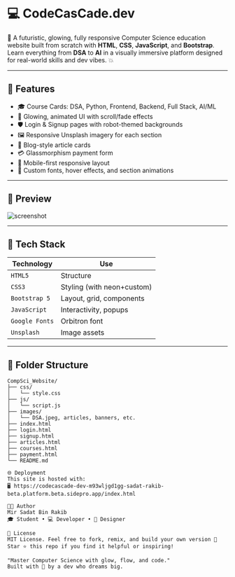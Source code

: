 # 💻 CodeCasCade.dev

🚀 A futuristic, glowing, fully responsive Computer Science education website built from scratch with **HTML**, **CSS**, **JavaScript**, and **Bootstrap**. Learn everything from **DSA** to **AI** in a visually immersive platform designed for real-world skills and dev vibes. 💥

---

## 🌟 Features

- 🎓 Course Cards: DSA, Python, Frontend, Backend, Full Stack, AI/ML
- 🧠 Glowing, animated UI with scroll/fade effects
- 🛡️ Login & Signup pages with robot-themed backgrounds
- 🖼️ Responsive Unsplash imagery for each section
- 📄 Blog-style article cards
- 💳 Glassmorphism payment form
- 📱 Mobile-first responsive layout
- 🧾 Custom fonts, hover effects, and section animations

---

## 📸 Preview

![screenshot](![image](https://github.com/user-attachments/assets/14273c3a-85d4-4ecc-985f-e77619341a02)
)  

---

## 🔧 Tech Stack

| Technology     | Use                       |
|----------------|---------------------------|
| `HTML5`        | Structure                 |
| `CSS3`         | Styling (with neon+custom)|
| `Bootstrap 5`  | Layout, grid, components  |
| `JavaScript`   | Interactivity, popups     |
| `Google Fonts` | Orbitron font             |
| `Unsplash`     | Image assets              |

---

## 📁 Folder Structure

```plaintext
CompSci_Website/
├── css/
│   └── style.css
├── js/
│   └── script.js
├── images/
│   └── DSA.jpeg, articles, banners, etc.
├── index.html
├── login.html
├── signup.html
├── articles.html
├── courses.html
├── payment.html
└── README.md

🌐 Deployment
This site is hosted with:
🖥️ https://codecascade-dev-m93wljgd1gg-sadat-rakib-beta.platform.beta.sidepro.app/index.html

👨‍💻 Author
Mir Sadat Bin Rakib
🎓 Student • 💻 Developer • 🎨 Designer

📜 License
MIT License. Feel free to fork, remix, and build your own version 🚀
Star ⭐ this repo if you find it helpful or inspiring!

"Master Computer Science with glow, flow, and code."
Built with 💙 by a dev who dreams big.



